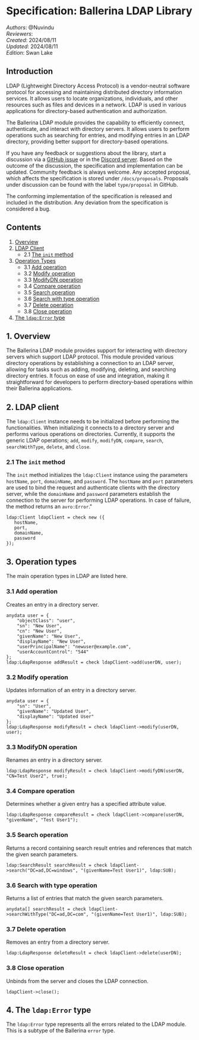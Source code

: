 # Specification: Ballerina LDAP Library

_Authors_: @Nuvindu \
_Reviewers_:  \
_Created_: 2024/08/11 \
_Updated_: 2024/08/11 \
_Edition_: Swan Lake

## Introduction

LDAP (Lightweight Directory Access Protocol) is a vendor-neutral software protocol for accessing and maintaining distributed directory information services. It allows users to locate organizations, individuals, and other resources such as files and devices in a network. LDAP is used in various applications for directory-based authentication and authorization.

The Ballerina LDAP module provides the capability to efficiently connect, authenticate, and interact with directory servers. It allows users to perform operations such as searching for entries, and modifying entries in an LDAP directory, providing better support for directory-based operations.

If you have any feedback or suggestions about the library, start a discussion via a [GitHub issue](https://github.com/ballerina-platform/ballerina-library/issues) or in the [Discord server](https://discord.gg/ballerinalang). Based on the outcome of the discussion, the specification and implementation can be updated. Community feedback is always welcome. Any accepted proposal, which affects the specification is stored under `/docs/proposals`. Proposals under discussion can be found with the label `type/proposal` in GitHub.

The conforming implementation of the specification is released and included in the distribution. Any deviation from the specification is considered a bug.

## Contents

1. [Overview](#1-overview)
2. [LDAP Client](#2-ldap-client)
    * 2.1 [The `init` method](#21-the-init-method)
3. [Operation Types](#3-operation-types)
    * 3.1 [Add operation](#31-add-operation)
    * 3.2 [Modify operation](#32-modify-operation)
    * 3.3 [ModifyDN operation](#33-modifydn-operation)
    * 3.4 [Compare operation](#34-compare-operation)
    * 3.5 [Search operation](#35-search-operation)
    * 3.6 [Search with type operation](#36-search-with-type-operation)
    * 3.7 [Delete operation](#37-delete-operation)
    * 3.8 [Close operation](#38-close-operation)
4. [The `ldap:Error` type](#4-the-ldaperror-type)

## 1. Overview

The Ballerina LDAP module provides support for interacting with directory servers which support LDAP protocol. This module provided various directory operations by establishing a connection to an LDAP server, allowing for tasks such as adding, modifying, deleting, and searching directory entries. It focus on ease of use and integration, making it straightforward for developers to perform directory-based operations within their Ballerina applications.

## 2. LDAP client

The `ldap:Client` instance needs to be initialized before performing the functionalities. When initializing it connects to a directory server and performs various operations on directories. Currently, it supports the generic LDAP operations; `add`, `modify`, `modifyDN`, `compare`, `search`, `searchWithType`, `delete`, and `close`.

### 2.1 The `init` method

The `init` method initializes the `ldap:Client` instance using the parameters `hostName`, `port`, `domainName`, and `password`. The `hostName` and `port` parameters are used to bind the request and authenticate clients with the directory server, while the `domainName` and `password` parameters establish the connection to the server for performing LDAP operations. In case of failure, the method returns an `avro:Error`."

```ballerina
ldap:Client ldapClient = check new ({
   hostName,
   port,
   domainName,
   password
});
```

## 3. Operation types

The main operation types in LDAP are listed here.

### 3.1 Add operation

Creates an entry in a directory server.

```ballerina
anydata user = {
    "objectClass": "user",
    "sn": "New User",
    "cn": "New User",
    "givenName": "New User",
    "displayName": "New User",
    "userPrincipalName": "newuser@example.com",
    "userAccountControl": "544"
};
ldap:LdapResponse addResult = check ldapClient->add(userDN, user);
```

### 3.2 Modify operation

Updates information of an entry in a directory server.

```ballerina
anydata user = {
    "sn": "User",
    "givenName": "Updated User",
    "displayName": "Updated User"
};
ldap:LdapResponse modifyResult = check ldapClient->modify(userDN, user);
```

### 3.3 ModifyDN operation

Renames an entry in a directory server.

```ballerina
ldap:LdapResponse modifyResult = check ldapClient->modifyDN(userDN, "CN=Test User2", true);
```

### 3.4 Compare operation

Determines whether a given entry has a specified attribute value.

```ballerina
ldap:LdapResponse compareResult = check ldapClient->compare(userDN, "givenName", "Test User1");
```

### 3.5 Search operation

Returns a record containing search result entries and references that match the given search parameters.

```ballerina
ldap:SearchResult searchResult = check ldapClient->search("DC=ad,DC=windows", "(givenName=Test User1)", ldap:SUB);
```

### 3.6 Search with type operation

Returns a list of entries that match the given search parameters.

```ballerina
anydata[] searchResult = check ldapClient->searchWithType("DC=ad,DC=com", "(givenName=Test User1)", ldap:SUB);
```

### 3.7 Delete operation

Removes an entry from a directory server.

```ballerina
ldap:LdapResponse deleteResult = check ldapClient->delete(userDN);
```

### 3.8 Close operation

Unbinds from the server and closes the LDAP connection.

```ballerina
ldapClient->close();
```

## 4. The `ldap:Error` type

The `ldap:Error` type represents all the errors related to the LDAP module. This is a subtype of the Ballerina `error` type.
